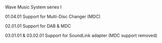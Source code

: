 Wave Music System series I

01.04.01
Support for Multi-Disc Changer (MDC)

02.01.01
Support for DAB & MDC

03.01.01 & 03.02.01
Support for SoundLink adapter (MDC support removed)